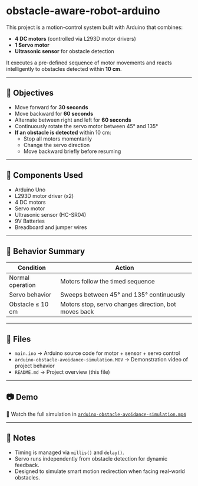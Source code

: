 # obstacle-aware-robot-arduino 

This project is a motion-control system built with Arduino that combines:
- **4 DC motors** (controlled via L293D motor drivers)
- **1 Servo motor**
- **Ultrasonic sensor** for obstacle detection

It executes a pre-defined sequence of motor movements and reacts intelligently to obstacles detected within **10 cm**.

---

## 🎯 Objectives

- Move forward for **30 seconds**
- Move backward for **60 seconds**
- Alternate between right and left for **60 seconds**
- Continuously rotate the servo motor between 45° and 135°
- **If an obstacle is detected** within 10 cm:
  - Stop all motors momentarily
  - Change the servo direction
  - Move backward briefly before resuming

---

## 🧩 Components Used

- Arduino Uno
- L293D motor driver (x2)
- 4 DC motors
- Servo motor 
- Ultrasonic sensor (HC-SR04)
- 9V Batteries
- Breadboard and jumper wires

---

## 🔁 Behavior Summary

| Condition          | Action                                   |
|--------------------|-------------------------------------------|
| Normal operation   | Motors follow the timed sequence         |
| Servo behavior     | Sweeps between 45° and 135° continuously |
| Obstacle ≤ 10 cm   | Motors stop, servo changes direction, bot moves back |

---

## 📂 Files

- `main.ino` → Arduino source code for motor + sensor + servo control
- `arduino-obstacle-avoidance-simulation.MOV` → Demonstration video of project behavior
- `README.md` → Project overview (this file)

---

## 📷 Demo

🎥 Watch the full simulation in [`arduino-obstacle-avoidance-simulation.mp4`](./arduino-obstacle-avoidance-simulation.MOV)

---

## 📎 Notes

- Timing is managed via `millis()` and `delay()`.
- Servo runs independently from obstacle detection for dynamic feedback.
- Designed to simulate smart motion redirection when facing real-world obstacles.
